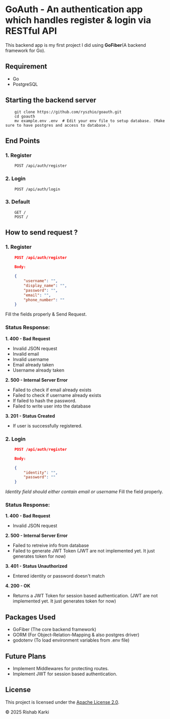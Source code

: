 # GoAuth - An authentication app which handles register & login via RESTful API
This backend app is my first project I did using **GoFiber**(A backend framework for Go).

## Requirement
- Go
- PostgreSQL

## Starting the backend server
```
    git clone https://github.com/ryszhio/goauth.git
    cd goauth
    mv example.env .env  # Edit your env file to setup database. (Make sure to have postgres and access to database.)
```

## End Points
### 1. Register
```
    POST /api/auth/register
```
### 2. Login
```
    POST /api/auth/login
```
### 3. Default
```
    GET /
    POST /
```

## How to send request ?
### 1. Register
```json
    POST /api/auth/register
    
    Body:

    {
        "username": "",
        "display_name": "",
        "password": "",
        "email": "",
        "phone_number": ""
    }
```
Fill the fields properly & Send Request.

### Status Response:
**1. 400 - Bad Request**
- Invalid JSON request
- Invalid email
- Invalid username
- Email already taken
- Username already taken

**2. 500 - Internal Server Error**
- Failed to check if email already exists
- Failed to check if username already exists
- If failed to hash the password.
- Failed to write user into the database

**3. 201 - Status Created**
- If user is successfully registered.

### 2. Login
```json
    POST /api/auth/register

    Body:

    {
        "identity": "", 
        "password": ""
    }
```
*Identity field should either contain email or username*
Fill the field properly.

### Status Response:
**1. 400 - Bad Request**
- Invalid JSON request

**2. 500 - Internal Server Error**
- Failed to retreive info from database
- Failed to generate JWT Token (JWT are not implemented yet. It just generates token for now)

**3. 401 - Status Unauthorized**
- Entered identity or password doesn't match

**4. 200 - OK**
- Returns a JWT Token for session based authentication. (JWT are not implemented yet. It just generates token for now)

## Packages Used
- GoFiber (The core backend framework)
- GORM (For Object-Relation-Mapping & also postgres driver)
- godotenv (To load environment variables from .env file)

## Future Plans
- Implement Middlewares for protecting routes.
- Implement JWT for session based authentication.

## License

This project is licensed under the [Apache License 2.0](LICENSE).

© 2025 Rishab Karki